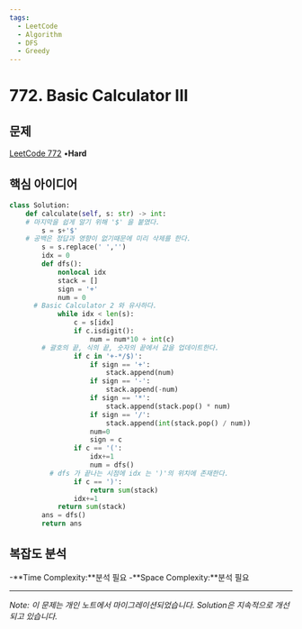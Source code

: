 ```yaml
---
tags:
  - LeetCode
  - Algorithm
  - DFS
  - Greedy
---
```


# 772. Basic Calculator III

## 문제

[LeetCode 772](https://leetcode.com/problems/basic-calculator-iii/) •**Hard**

## 핵심 아이디어

```python
class Solution:
    def calculate(self, s: str) -> int:
    # 마지막을 쉽게 알기 위해 '$' 을 붙였다.
        s = s+'$'
    # 공백은 정답과 영향이 없기때문에 미리 삭제를 한다.
        s = s.replace(' ','')
        idx = 0
        def dfs():
            nonlocal idx
            stack = []
            sign = '+'
            num = 0
      # Basic Calculator 2 와 유사하다.
            while idx < len(s):
                c = s[idx]
                if c.isdigit():
                    num = num*10 + int(c)
        # 괄호의 끝, 식의 끝, 숫자의 끝에서 값을 업데이트한다.
                if c in '+-*/$)':
                    if sign == '+':
                        stack.append(num)
                    if sign == '-':
                        stack.append(-num)
                    if sign == '*':
                        stack.append(stack.pop() * num)
                    if sign == '/':
                        stack.append(int(stack.pop() / num))
                    num=0
                    sign = c
                if c == '(':
                    idx+=1
                    num = dfs()
          # dfs 가 끝나는 시점에 idx 는 ')'의 위치에 존재한다.
                if c == ')':
                    return sum(stack)
                idx+=1
            return sum(stack)
        ans = dfs()
        return ans
```

## 복잡도 분석

-**Time Complexity:**분석 필요
-**Space Complexity:**분석 필요

---

*Note: 이 문제는 개인 노트에서 마이그레이션되었습니다. Solution은 지속적으로 개선되고 있습니다.*
